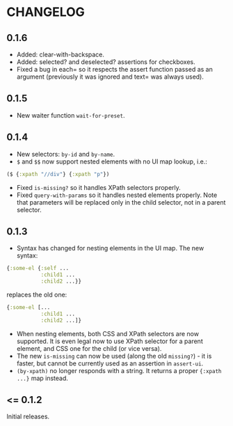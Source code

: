 # CHANGELOG

## 0.1.6

- Added: clear-with-backspace.
- Added: selected? and deselected? assertions for checkboxes.
- Fixed a bug in each= so it respects the assert function passed as an argument (previously it was ignored and text= was always used).

## 0.1.5

- New waiter function `wait-for-preset`.

## 0.1.4

- New selectors: `by-id` and `by-name`.
- `$` and `$$` now support nested elements with no UI map lookup, i.e.:

```clojure
($ {:xpath "//div"} {:xpath "p"})
```

- Fixed `is-missing?` so it handles XPath selectors properly.
- Fixed `query-with-params` so it handles nested elements properly. Note that parameters will be replaced only in the
child selector, not in a parent selector.

## 0.1.3

- Syntax has changed for nesting elements in the UI map. The new syntax:
```clojure
{:some-el {:self ...
           :child1 ...
           :child2 ...}}
```

replaces the old one:

```clojure
{:some-el [...
           :child1 ...
           :child2 ...]}

```

- When nesting elements, both CSS and XPath selectors are now supported. It is even legal now to use XPath selector for
a parent element, and CSS one for the child (or vice versa).
- The new `is-missing` can now be used (along the old `missing?`) - it is faster, but cannot be currently used as an
assertion in `assert-ui`.
- `(by-xpath)` no longer responds with a string. It returns a proper `{:xpath ...}` map instead.

## <= 0.1.2

Initial releases.
